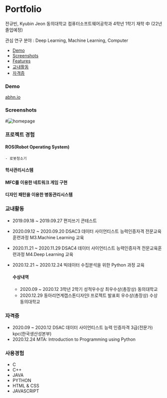 # Portfolio

전규빈, Kyubin Jeon
동의대학교 컴퓨터소프트웨어공학과 4학년 1학기 재학 中 (22년 졸업예정)

관심 연구 분야 : Deep Learning, Machine Learning, Computer

- [Demo](#demo)
- [Screenshots](#screenshots)
- [Features](#features)
- [교내활동](#교내활동)
- [자격증](#자격증)

### Demo
[abhn.io](https://abhn.io)

### Screenshots
#![homepage](tmp/screenshot.jpg?raw=true "Homepage")

### 프로젝트 경험
  #### ROS(Robot Operating System)
    - 로봇청소기
  #### 학사관리시스템
  #### MFC를 이용한 네트워크 게임 구현
  #### 디자인 패턴을 이용한 병동관리시스템

### 교내활동
- 2019.09.18 ~ 2019.09.27 편지쓰기 콘테스트
- 2020.09.12 ~ 2020.09.20 DSAC3 데이터 사이언티스트 능력인증자격 전문교육훈련과정 M3.Machine Learning 교육
- 2020.11.21 ~ 2020.11.29 DSAC4 데이터 사이언티스트 능력인증자격 전문교육훈련과정 M4.Deep Learning 교육
- 2020.12.21 ~ 2020.12.24 빅데이터 수집분석을 위한 Python 과정 교육

  #### 수상내역
  - 2020.09 ~ 2020.12 3학년 2학기 성적우수상 최우수상(총장상) 동의대학교
  - 2020.12.29 동아리연계캡스톤디자인Ⅰ 프로젝트 발표회 우수상(총장상) 수상 동의대학교

### 자격증
- 2020.09 ~ 2020.12 DSAC 데이터 사이언티스트 능력 인증자격 3급(전문가) kpc(한국생산성본부)
- 2020.12.24 MTA: Introduction to Programming using Python

### 사용경험
- C
- C++
- JAVA
- PYTHON
- HTML & CSS
- JAVASCRIPT
